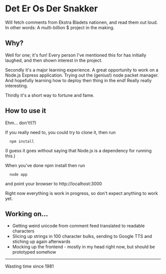 # Det Er Os Der Snakker

Will fetch comments from Ekstra Bladets nationen, and read them out loud. In other words: A multi-billion $ project in the making.

## Why?

Well for one; it's fun! Every person I've mentioned this for has initially laughed, and then shown interest in the project.

Secondly it's a major learning experience. A great opportunity to work on a Node.js Express application. Trying out the (genius!) node packet manager. And hopefully learning how to deploy then thing in the end! Really really interesting.

Thirdly it's a short way to fortune and fame.

## How to use it

Ehm... don't!(?)

If you really need to, you could try to clone it, then run

      npm install 

(I guess it goes without saying that Node.js is a dependency for running this.)

When you've done npm install then run

	  node app

and point your browser to http://localhost:3000


Right now everything is work in progress, so don't expect anything to work yet.

## Working on...

 * Getting weird unicode from comment feed translated to readable characters
 * Slicing up strings in 100 character bulks, sending to Google TTS and stiching up again afterwards
 * Mocking up the frontend - mostly in my head right now, but should be prototyped somehow

---
Wasting time since 1981